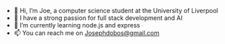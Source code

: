 - 👋 Hi, I’m Joe, a computer science student at the University of Liverpool
- 👀 I have a strong passion for full stack development and AI
- 🌱 I’m currently learning node.js and express
- 📫 You can reach me on Josephdobos@gmail.com


